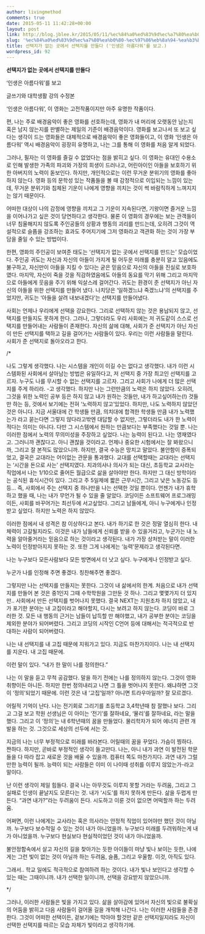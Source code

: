 ```yaml
---
author: livingmethod
comments: true
date: 2015-05-11 11:42:28+00:00
layout: post
link: http://blog.jblee.kr/2015/05/11/%ec%84%a0%ed%83%9d%ec%a7%80%ea%b0%80-%ec%97%86%eb%8a%94-%ea%b3%b3%ec%97%90%ec%84%9c-%ec%84%a0%ed%83%9d%ec%a7%80%eb%a5%bc-%eb%a7%8c%eb%93%a4%eb%8b%a4/
slug: '%ec%84%a0%ed%83%9d%ec%a7%80%ea%b0%80-%ec%97%86%eb%8a%94-%ea%b3%b3%ec%97%90%ec%84%9c-%ec%84%a0%ed%83%9d%ec%a7%80%eb%a5%bc-%eb%a7%8c%eb%93%a4%eb%8b%a4'
title: 선택지가 없는 곳에서 선택지를 만들다 ('인생은 아름다워'를 보고.)
wordpress_id: 92
---
```


**선택지가 없는 곳에서 선택지를 만들다**

‘인생은 아름다워’를 보고

글쓰기와 대학생활 강의 수정본

‘인생은 아름다워’, 이 영화는 고전작품이지만 아주 유명한 작품이다.

편, 나는 주로 배경음악이 좋은 영화를 선호하는데, 영화가 내 머리에 오랫동안 남는지 혹은 남지 않는지를 판별하는 제일의 기준이 배경음악이다. 영화를 보고나서 또 보고 싶다는 생각이 드는 영화들은 대체적으로 배경음악이 좋은 영화들이고, 이 영화 ‘인생은 아름다워’ 역시 배경음악이 굉장히 유명하고, 나는 그를 통해 이 영화를 처음 알게 되었다.

그러나, 필자는 이 영화를 즐길 수 없었다는 점을 밝히고 싶다. 이 영화는 유대인 수용소로 인해 발생한 가족의 파괴와 가장의 희생이 드러나고, 어린아이인 아들을 보호하기 위한 아버지의 노력이 돋보인다. 하지만, 개인적으로는 이런 무거운 분위기의 영화를 좋아하지 않는다. 영화 등의 문학성 있는 작품들을 볼 때 감정적으로 이입되는 느낌이 있는데, 무거운 분위기와 침체된 기운이 나에게 영향을 끼치는 것이 썩 바람직하게 느껴지지는 않기 때문이다.

어떠한 대상이 나의 감정에 영향을 끼치고 그 기운이 지속된다면, 기왕이면 즐거운 느낌을 이어나가고 싶은 것이 당연하다고 생각한다. 물론 이 영화의 경우에는 보는 관객들이 너무 침울해지지 않도록 주인공들의 상황과 행동의 괴리를 만드는데, 오히려 그것이 역설적으로 슬픔을 강조하는 효과도 주어지기에 그저 영화라고 객관화 하는 것이 가장 부담을 줄일 수 있는 방법이다.

한편, 영화의 주인공이 보여준 태도는 ‘선택지가 없는 곳에서 선택지를 만드는’ 모습이었다. 주인공 귀도는 자신과 자신의 아들이 가지게 될 어두운 미래를 충분히 알고 있음에도 불구하고, 자신만이 아들을 지킬 수 있다는 굳은 믿음으로 자신의 아들을 진실로 보호하였다. 마지막, 자신이 죽을 것을 직감하였음에도 아들의 동요를 막기 위해 그리고 마지막으로 아들에게 웃음을 주기 위해 익살스레 걸어간다. 귀도는 환경이 준 선택지가 아닌 자신의 아들을 위한 선택지를 만들어 냈다. 나치당은 ‘일하겠느냐 죽겠느냐’의 선택지를 주었지만, 귀도는 ‘아들을 살려 내보내겠다’는 선택지를 만들어냈다.

사회는 언제나 우리에게 선택을 강요한다. 그리로 선택하지 않는 것은 용납되지 않고, 선택지를 만들지도 못하게 한다. 그러나, 그렇더라도 우리 사회에는 저 귀도같이 스스로 선택지를 만들어내는 사람들이 존재한다. 자신의 삶에 대해, 사회가 준 선택지가 아닌 자신이 만든 선택지를 택하고 길을 걸어가는 사람들이 있다. 우리는 이런 사람들을 말린다. 사회가 준 선택지로 돌아오라고 한다.

/*

나도 그렇게 생각했다. 나는 시스템을 개인이 이길 수는 없다고 생각했다. 내가 이런 시스템화된 사회에서 살아남는 방법은 유일하다고, 저 선택지 중 가장 최고인 선택지를 고르자. 누구도 나를 무시할 수 없는 선택지를 고르자. 그리고 사회가 나에게 더 많은 선택지를 주게 하리라. -고 생각했다. 하지만 나는 그런만큼의 노력은 하지 않았다. 오히려, 그것을 위한 노력인 공부 등은 하지 않고 내가 원하는 것들만, 내가 하고싶어하는(!) 것들만 하는 등, 것에서 보기에는 전혀 ‘노력하지 않고’있었다. 하지만, 나도 노력하지 않았던 것은 아니다. 지금 서울대에 간 학생들 만큼, 의치대에 합격한 학생들 만큼 내가 노력했는가 라고 묻는다면 그렇지 않다라고밖엔 대답할 수 없지만, 그렇더라도 내가 한 노력이 적다는 의미는 아니다. 다만 그 시스템에서 원하는 만큼보다는 부족했다는 것일 뿐. 나는 이러한 점에서 노력의 무의미성을 주장하고 싶었다. 나는 능력이 된다고. 나는 영재였다고. 그러니까 괜찮다고. 아니 괜찮을 것이라고. 언제나 중요한 시험에서는 잘 봐왔으니까, 그리고 잘 본적도 많았으니까. 하지만, 결국 수능은 망치고 말았다. 불안함이 증폭되었고, 결국은 교대라는 어이없는 관문을 통과했다. 교대를 선택할때는 교대라는 선택지는 ‘시간을 돈으로 사는’ 선택지였다. 치과의사나 의사가 되는 대신, 초등학교 교사라는 직업에서 나는 1/10으로 줄어든 월급으로 삶을 살아야만 한다. 하지만 그 대신 방학이라는 공식된 휴식시간이 있다. 그리고 주 5일제에 짧은 근무시간, 그리고 낮은 노동강도 등등... 즉, 사회에서 주는 선택지 중 하나만을 나는 선택한 것일 뿐이다. 언젠가 내가 휴학하고 했을 때, 나는 내가 무언가 될 수 있을 줄 알았다. 코딩이든 소프트웨어 프로그래밍이든, 사회를 바꾸어가는 최선두에 서고싶었다. 그리고 남들에게, 아니 누구에게나 인정받고 싶었다. 하지만 노력은 하지 않았다.

이러한 점에서 내 성격은 참 이상하다고 본다. 내가 하기로 한 것은 정말 열심히 한다. 내 체력이 고갈될지라도. 이것은 내가 남들에게 신뢰를 받을 수 있을거라고, 누군가는 내 노력을 알아줄거라는 믿음으로 하는 것이라고 생각된다. 내가 가장 상처받는 말이 이러한 노력이 인정받아지지 못하는 것. 또한 그게 나에게는 ‘능력’문제라고 생각된다면.

나는 누구보다 모든사람보다 모든 방면에서 더 낫고 싶다. 누구에게나 인정받고 싶다.

누군가 나를 인정해 주면 좋겠다. 칭찬해주면 좋겠다.

그렇지만 나는 선택지를 만들지는 못한다. 그것이 내 삶에서의 한계. 처음으로 내가 선택지를 만들어 본 것은 중1인지 그때 수학학원을 그만둔 것 하나. 그리고 몇몇가지 더 있지만.. 사회에서 만든 선택지를 벗어나지 못했다. 결국 NEXT는 지원조차 하지 않았고, 내가 포기한 분야는 내 고집이라고 해야할지, 다시는 보려고 하지 않는다. 코딩이 바로 그러한 것. 모든 내 행동의 근거는 남들이 납득할 만 해야했고, 내가 공부한 분야는 코딩을 제외한 분야가 되어버렸다. 그리고 코딩의 시작인 C언어 등에 대해서는 적극적으로 반대하는 사람이 되어버렸다.

나는 내 선택지를 내 고집 때문에 지워가고 있다. 지금도 마찬가지이다. 나는 내 선택지를 지운다. 내 고집 때문에.

이런 말이 있다. “내가 한 말이 나를 정의한다.”

나는 이 말을 듣고 무척 공감했다. 말을 하기 전에는 나를 정의하지 않는다. 그것이 영화 취향이든 아니든. 하지만 한번 정의내리고 나면 그 틀을 벗어나지 못한다. 왜냐하면 그것이 ‘정의’되었기 때문에. 이런 것은 내 ‘고집’일까? 아니면 트라우마일까? 잘 모르겠다.

어릴적 기억이 난다. 나는 전기회로 그리기를 초등학교 3,4학년때 참 잘했나 보다. 그리고 그걸 보고 학원 선생님은 이 아이는 ‘전기’를 잘하네요, ‘물리’를 잘하네요, 라는 말을 했다. 그리고 이 ‘정의’는 내 6학년때의 꿈을 만들었다. 물리학자가 되어 에너지 관련 개발을 하는 것. 그것으로 세상의 선두에 서는 것.

지금의 나는 너무 부정적으로 미래를 바라본다. 어릴때의 꿈을 꾸었다. 가슴이 찡하다. 짠하다. 하지만, 곧바로 부정적인 생각이 들고만다. 나는, 아니 내가 과연 이 발전된 학문들을 다 따라 잡고 새로운 것을 배울 수 있을까. 컴퓨터 쪽도 마찬가지다. 과연 내가 그럴만한 능력이 될까. 능력이 되는 사람들은 이미 이 나이때 성취를 이루지 않았는가-라고 말이다.

난 이런 생각이 제일 힘들다. 결국 나는 아무것도 이루지 못할 거라는 두려움, 그리고 그 실패로 인생이 끝날지도 모른다는 것. 내가 ‘시도’를 하지 못하게 만든다. 삶을 두렵게 만든다. “과연 내가?”라는 두려움이 든다. 시도하고 이룬 것이 없으면 어떡할까 하는 두려움.

어쩌면, 이런 나에게는 교사라는 혹은 의사라는 안정적 직업이 있어야만 했던 것이 아닐까. 누구보다 보수적일 수 있는 것이 내가 아니었을까. 누구보다 미래를 두려워하는게 내가 아니었을까. 누구보다 현실보다 현실적이었던 것이 내가 아니었을까.

불안정함속에서 살고 자신의 길을 찾아가는 듯한 아이들이 마냥 빛나 보이는 듯한, 나에게는 그런 빛이 없는 것이 아닐까 하는 두려움, 슬픔, 그리고 우울함. 이것, 아직도 있다.

그래서.. 학교 일에도 적극적으로 참여하려 하는 것이다. 내가 빛나 보인다고 생각할 수 있는 때는 그때이니까. 내가 선택한 일이니까, 선택을 강요받지 않았으니까.

*/

그러나, 이러한 사람들은 빛을 가지고 있다. 삶을 살아감에 있어서 자신의 빛으로 불확실의 어둠을 밝히고 다음 사람들이 걸어올 길을 개척해 나간다. 나는 이러한 사람들을 존경한다. 그것이 어떠한 선택이든, 겉보기에는 막아야 할것만 같은 선택지일지라도 자신이 선택한 선택지를 따르는 모습 자체가 빛이라고 생각하기에.
